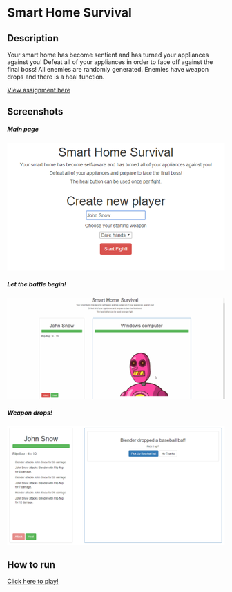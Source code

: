 # Smart Home Survival
## Description
Your smart home has become sentient and has turned your appliances against you!  Defeat all of your appliances in order to face off against the final boss!  All enemies are randomly generated.  Enemies have weapon drops and there is a heal function.

[View assignment here](https://github.com/nss-nightclass-projects/ModernJS_dev-quiz)

## Screenshots
##### Main page
![](https://github.com/michaelclark2/robo-battledome/raw/master/screens/newplayer.png)
##### Let the battle begin!
![](https://raw.githubusercontent.com/michaelclark2/robo-battledome/master/screens/battle.gif)
##### Weapon drops!
![](https://raw.githubusercontent.com/michaelclark2/robo-battledome/master/screens/weapondrop.png)

## How to run
[Click here to play!](https://smarthome.michaelclark.co)